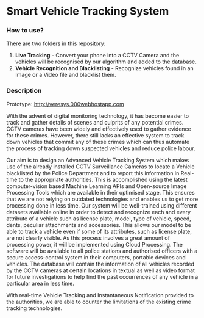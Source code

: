 # Smart Vehicle Tracking System

### How to use?
There are two folders in this repository:
1. **Live Tracking** - Convert your phone into a CCTV Camera and the vehicles will be recognised by our algorithm and added to the database.
2. **Vehicle Recognition and Blacklisting** - Recognize vehicles found in an Image or a Video file and blacklist them.

### Description

Prototype: http://veresys.000webhostapp.com

With the advent of digital monitoring technology, it has become easier to track and gather details of scenes and culprits of any potential crimes. CCTV cameras have been widely and effectively used to gather evidence for these crimes. However, there still lacks an effective system to track down vehicles that commit any of these crimes which can thus automate the process of tracking down suspected vehicles and reduce police labour.

Our aim is to design an Advanced Vehicle Tracking System which makes use of the already installed CCTV Surveillance Cameras to locate a Vehicle blacklisted by the Police Department and to report this information in Real-time to the appropriate authorities. This is accomplished using the latest computer-vision based Machine Learning APIs and Open-source Image Processing Tools which are available in their optimised stage. This ensures that we are not relying on outdated technologies and enables us to get more processing done in less time. Our system will be well-trained using different datasets available online in order to detect and recognize each and every attribute of a vehicle such as license plate, model, type of vehicle, speed, dents, peculiar attachments and accessories. This allows our model to be able to track a vehicle even if some of its attributes, such as license plate, are not clearly visible. As this process involves a great amount of processing power, it will be implemented using Cloud Processing. The software will be available to all police stations and authorised officers with a secure access-control system in their computers, portable devices and vehicles. The database will contain the information of all vehicles recorded by the CCTV cameras at certain locations in textual as well as video format for future investigations to help find the past occurrences of any vehicle in a particular area in less time.

With real-time Vehicle Tracking and Instantaneous Notification provided to the authorities, we are able to counter the limitations of the existing crime tracking technologies.
